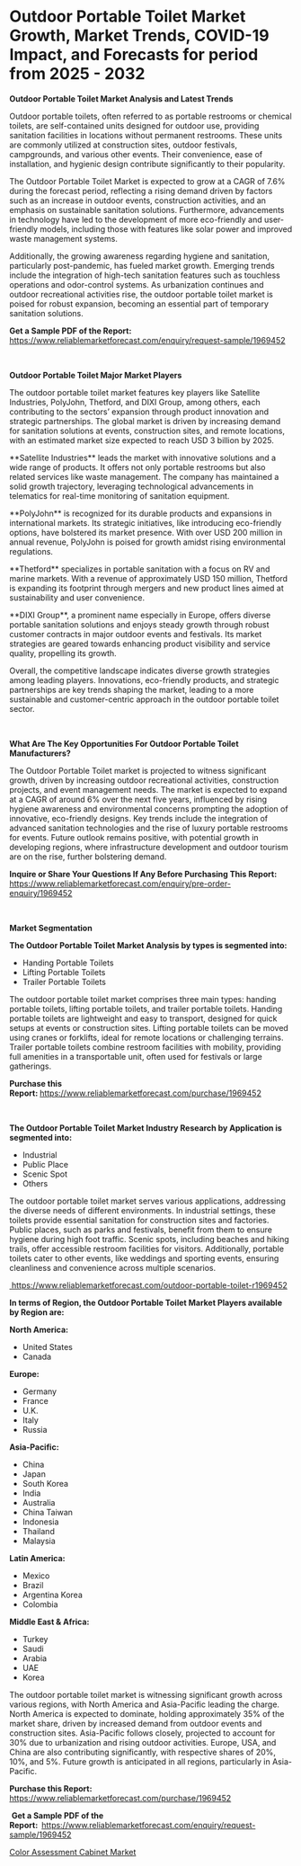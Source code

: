 <p><h1>Outdoor Portable Toilet Market Growth, Market Trends, COVID-19 Impact, and Forecasts for period from 2025 - 2032</h1></p><p><strong>Outdoor Portable Toilet Market Analysis and Latest Trends</strong></p>
<p><p>Outdoor portable toilets, often referred to as portable restrooms or chemical toilets, are self-contained units designed for outdoor use, providing sanitation facilities in locations without permanent restrooms. These units are commonly utilized at construction sites, outdoor festivals, campgrounds, and various other events. Their convenience, ease of installation, and hygienic design contribute significantly to their popularity.</p><p>The Outdoor Portable Toilet Market is expected to grow at a CAGR of 7.6% during the forecast period, reflecting a rising demand driven by factors such as an increase in outdoor events, construction activities, and an emphasis on sustainable sanitation solutions. Furthermore, advancements in technology have led to the development of more eco-friendly and user-friendly models, including those with features like solar power and improved waste management systems. </p><p>Additionally, the growing awareness regarding hygiene and sanitation, particularly post-pandemic, has fueled market growth. Emerging trends include the integration of high-tech sanitation features such as touchless operations and odor-control systems. As urbanization continues and outdoor recreational activities rise, the outdoor portable toilet market is poised for robust expansion, becoming an essential part of temporary sanitation solutions.</p></p>
<p><strong>Get a Sample PDF of the Report:&nbsp;</strong> <a href="https://www.reliablemarketforecast.com/enquiry/request-sample/1969452?utm_campaign=1893&utm_medium=2&utm_source=Github&utm_content=ia&utm_term=08022025&utm_id=outdoor-portable-toilet">https://www.reliablemarketforecast.com/enquiry/request-sample/1969452</a></p>
<p>&nbsp;</p>
<p><strong>Outdoor Portable Toilet Major Market Players</strong></p>
<p><p>The outdoor portable toilet market features key players like Satellite Industries, PolyJohn, Thetford, and DIXI Group, among others, each contributing to the sectors’ expansion through product innovation and strategic partnerships. The global market is driven by increasing demand for sanitation solutions at events, construction sites, and remote locations, with an estimated market size expected to reach USD 3 billion by 2025.</p><p>**Satellite Industries** leads the market with innovative solutions and a wide range of products. It offers not only portable restrooms but also related services like waste management. The company has maintained a solid growth trajectory, leveraging technological advancements in telematics for real-time monitoring of sanitation equipment.</p><p>**PolyJohn** is recognized for its durable products and expansions in international markets. Its strategic initiatives, like introducing eco-friendly options, have bolstered its market presence. With over USD 200 million in annual revenue, PolyJohn is poised for growth amidst rising environmental regulations.</p><p>**Thetford** specializes in portable sanitation with a focus on RV and marine markets. With a revenue of approximately USD 150 million, Thetford is expanding its footprint through mergers and new product lines aimed at sustainability and user convenience.</p><p>**DIXI Group**, a prominent name especially in Europe, offers diverse portable sanitation solutions and enjoys steady growth through robust customer contracts in major outdoor events and festivals. Its market strategies are geared towards enhancing product visibility and service quality, propelling its growth.</p><p>Overall, the competitive landscape indicates diverse growth strategies among leading players. Innovations, eco-friendly products, and strategic partnerships are key trends shaping the market, leading to a more sustainable and customer-centric approach in the outdoor portable toilet sector.</p></p>
<p>&nbsp;</p>
<p><strong>What Are The Key Opportunities For Outdoor Portable Toilet Manufacturers?</strong></p>
<p><p>The Outdoor Portable Toilet market is projected to witness significant growth, driven by increasing outdoor recreational activities, construction projects, and event management needs. The market is expected to expand at a CAGR of around 6% over the next five years, influenced by rising hygiene awareness and environmental concerns prompting the adoption of innovative, eco-friendly designs. Key trends include the integration of advanced sanitation technologies and the rise of luxury portable restrooms for events. Future outlook remains positive, with potential growth in developing regions, where infrastructure development and outdoor tourism are on the rise, further bolstering demand.</p></p>
<p><strong>Inquire or Share Your Questions If Any Before Purchasing This Report:</strong> <a href="https://www.reliablemarketforecast.com/enquiry/pre-order-enquiry/1969452?utm_campaign=1893&utm_medium=2&utm_source=Github&utm_content=ia&utm_term=08022025&utm_id=outdoor-portable-toilet">https://www.reliablemarketforecast.com/enquiry/pre-order-enquiry/1969452</a></p>
<p>&nbsp;</p>
<p><strong>Market Segmentation</strong></p>
<p><strong>The Outdoor Portable Toilet Market Analysis by types is segmented into:</strong></p>
<p><ul><li>Handing Portable Toilets</li><li>Lifting Portable Toilets</li><li>Trailer Portable Toilets</li></ul></p>
<p><p>The outdoor portable toilet market comprises three main types: handing portable toilets, lifting portable toilets, and trailer portable toilets. Handing portable toilets are lightweight and easy to transport, designed for quick setups at events or construction sites. Lifting portable toilets can be moved using cranes or forklifts, ideal for remote locations or challenging terrains. Trailer portable toilets combine restroom facilities with mobility, providing full amenities in a transportable unit, often used for festivals or large gatherings.</p></p>
<p><strong>Purchase this Report:&nbsp;</strong><a href="https://www.reliablemarketforecast.com/purchase/1969452?utm_campaign=1893&utm_medium=2&utm_source=Github&utm_content=ia&utm_term=08022025&utm_id=outdoor-portable-toilet">https://www.reliablemarketforecast.com/purchase/1969452</a></p>
<p>&nbsp;</p>
<p><strong>The Outdoor Portable Toilet Market Industry Research by Application is segmented into:</strong></p>
<p><ul><li>Industrial</li><li>Public Place</li><li>Scenic Spot</li><li>Others</li></ul></p>
<p><p>The outdoor portable toilet market serves various applications, addressing the diverse needs of different environments. In industrial settings, these toilets provide essential sanitation for construction sites and factories. Public places, such as parks and festivals, benefit from them to ensure hygiene during high foot traffic. Scenic spots, including beaches and hiking trails, offer accessible restroom facilities for visitors. Additionally, portable toilets cater to other events, like weddings and sporting events, ensuring cleanliness and convenience across multiple scenarios.</p></p>
<p><a href="https://www.reliablemarketforecast.com/outdoor-portable-toilet-r1969452?utm_campaign=1893&utm_medium=2&utm_source=Github&utm_content=ia&utm_term=08022025&utm_id=outdoor-portable-toilet">&nbsp;https://www.reliablemarketforecast.com/outdoor-portable-toilet-r1969452</a></p>
<p><strong>In terms of Region, the Outdoor Portable Toilet Market Players available by Region are:</strong></p>
<p>
    <p> <strong> North America: </strong>
        <ul>
            <li>United States</li>
            <li>Canada</li>
        </ul>
        </p> 
    <p> <strong> Europe: </strong>
        <ul>
            <li>Germany</li>
            <li>France</li>
            <li>U.K.</li>
            <li>Italy</li>
            <li>Russia</li>
        </ul>
        </p> 
    <p> <strong> Asia-Pacific: </strong>
        <ul>
            <li>China</li>
            <li>Japan</li>
            <li>South Korea</li>
            <li>India</li>
            <li>Australia</li>
            <li>China Taiwan</li>
            <li>Indonesia</li>
            <li>Thailand</li>
            <li>Malaysia</li>
        </ul>
        </p> 
    <p> <strong> Latin America: </strong>
        <ul>
            <li>Mexico</li>
            <li>Brazil</li>
            <li>Argentina Korea</li>
            <li>Colombia</li>
        </ul>
        </p> 
    <p> <strong> Middle East & Africa: </strong>
        <ul>
            <li>Turkey</li>
            <li>Saudi</li>
            <li>Arabia</li>
            <li>UAE</li>
            <li>Korea</li>
        </ul>
    </p>
    </p>
<p><p>The outdoor portable toilet market is witnessing significant growth across various regions, with North America and Asia-Pacific leading the charge. North America is expected to dominate, holding approximately 35% of the market share, driven by increased demand from outdoor events and construction sites. Asia-Pacific follows closely, projected to account for 30% due to urbanization and rising outdoor activities. Europe, USA, and China are also contributing significantly, with respective shares of 20%, 10%, and 5%. Future growth is anticipated in all regions, particularly in Asia-Pacific.</p></p>
<p><strong>Purchase this Report: </strong><a href="https://www.reliablemarketforecast.com/purchase/1969452?utm_campaign=1893&utm_medium=2&utm_source=Github&utm_content=ia&utm_term=08022025&utm_id=outdoor-portable-toilet">https://www.reliablemarketforecast.com/purchase/1969452</a></p>
<p>&nbsp;<strong>Get a Sample PDF of the Report:&nbsp;&nbsp;</strong><a href="https://www.reliablemarketforecast.com/enquiry/request-sample/1969452?utm_campaign=1893&utm_medium=2&utm_source=Github&utm_content=ia&utm_term=08022025&utm_id=outdoor-portable-toilet">https://www.reliablemarketforecast.com/enquiry/request-sample/1969452</a></p>
<p><strong></strong></p>
<p><p><a href="https://github.com/PeterParrish5/Market-Research-Report-List-7/blob/main/color-assessment-cabinet-market.md?utm_campaign=1893&utm_medium=2&utm_source=Github&utm_content=ia&utm_term=08022025&utm_id=outdoor-portable-toilet">Color Assessment Cabinet Market</a></p></p>